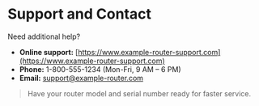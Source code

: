 # Support and Contact

Need additional help? 

- **Online support:** [https://www.example-router-support.com](https://www.example-router-support.com)  
- **Phone:** 1-800-555-1234 (Mon-Fri, 9 AM – 6 PM)  
- **Email:** support@example-router.com  

> Have your router model and serial number ready for faster service.

